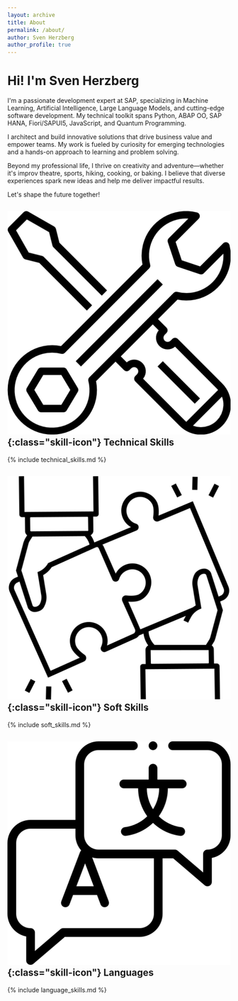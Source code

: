 ```yaml
---
layout: archive
title: About
permalink: /about/
author: Sven Herzberg
author_profile: true
---
```



# Hi! I'm Sven Herzberg

I'm a passionate development expert at SAP, specializing in Machine Learning, Artificial Intelligence, Large Language Models, and cutting-edge software development. My technical toolkit spans Python, ABAP OO, SAP HANA, Fiori/SAPUI5, JavaScript, and Quantum Programming.

I architect and build innovative solutions that drive business value and empower teams. My work is fueled by curiosity for emerging technologies and a hands-on approach to learning and problem solving.

Beyond my professional life, I thrive on creativity and adventure—whether it's improv theatre, sports, hiking, cooking, or baking. I believe that diverse experiences spark new ideas and help me deliver impactful results.

Let's shape the future together!

## ![Technical Skills Icon](/assets/icons/customer-support.png){:class="skill-icon"} Technical Skills
{% include technical_skills.md %}

## ![Soft Skills Icon](/assets/icons/collaborate.png){:class="skill-icon"} Soft Skills
{% include soft_skills.md %}

## ![Languages Icon](/assets/icons/language-2.png){:class="skill-icon"} Languages
{% include language_skills.md %}